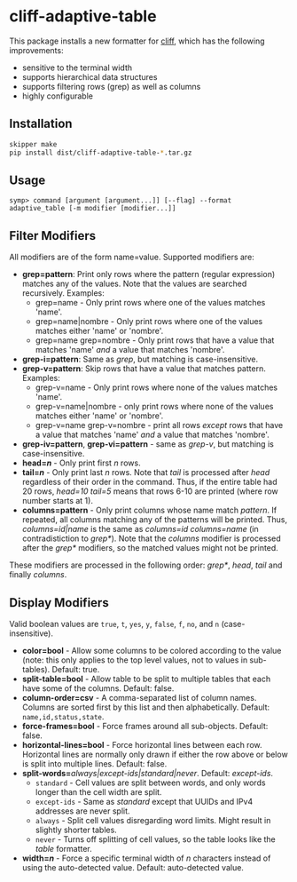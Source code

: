 # cliff-adaptive-table

This package installs a new formatter for [cliff](https://github.com/Stratoscale/cliff), which has the following improvements:
- sensitive to the terminal width
- supports hierarchical data structures
- supports filtering rows (grep) as well as columns
- highly configurable

## Installation
```bash
skipper make
pip install dist/cliff-adaptive-table-*.tar.gz
```

## Usage
```
symp> command [argument [argument...]] [--flag] --format adaptive_table [-m modifier [modifier...]]
```

## Filter Modifiers
All modifiers are of the form name=value. Supported modifiers are:
- **grep=pattern**: Print only rows where the pattern (regular expression) matches any of the values. Note that the values are searched recursively. Examples:
  - grep=name - Only print rows where one of the values matches 'name'.
  - grep=name|nombre - Only print rows where one of the values matches either 'name' or 'nombre'.
  - grep=name grep=nombre - Only print rows that have a value that matches 'name' _and_ a value that matches 'nombre'.
- **grep-i=pattern**: Same as _grep_, but matching is case-insensitive.
- **grep-v=pattern**: Skip rows that have a value that matches pattern. Examples:
  - grep-v=name - Only print rows where none of the values matches 'name'.
  - grep-v=name|nombre - only print rows where none of the values matches either 'name' or 'nombre'.
  - grep-v=name grep-v=nombre - print all rows _except_ rows that have a value that matches 'name' _and_ a value that matches 'nombre'.
- **grep-iv=pattern**, **grep-vi=pattern** - same as _grep-v_, but matching is case-insensitive.
- **head=_n_** - Only print first _n_ rows.
- **tail=_n_** - Only print last _n_ rows. Note that _tail_ is processed after _head_ regardless of their order in the command. Thus, if the entire table had 20 rows, _head=10_ _tail=5_ means that rows 6-10 are printed (where row number starts at 1).
- **columns=pattern** - Only print columns whose name match _pattern_. If repeated, all columns matching any of the patterns will be printed. Thus, _columns=id|name_ is the same as _columns=id_ _columns=name_ (in contradistiction to _grep*_). Note that the _columns_ modifier is processed after the _grep*_ modifiers, so the matched values might not be printed.

These modifiers are processed in the following order: _grep*_, _head_, _tail_ and finally _columns_.

## Display Modifiers
Valid boolean values are `true`, `t`, `yes`, `y`, `false`, `f`, `no`, and `n` (case-insensitive).
- **color=bool** - Allow some columns to be colored according to the value (note: this only applies to the top level values, not to values in sub-tables). Default: true.
- **split-table=bool** - Allow table to be split to multiple tables that each have some of the columns. Default: false.
- **column-order=csv** - A comma-separated list of column names. Columns are sorted first by this list and then alphabetically. Default: `name,id,status,state`.
- **force-frames=bool** - Force frames around all sub-objects. Default: false.
- **horizontal-lines=bool** - Force horizontal lines between each row. Horizontal lines are normally only drawn if either the row above or below is split into multiple lines. Default: false.
- **split-words=**_always|except-ids|standard|never_. Default: _except-ids_.
  - `standard` - Cell values are split between words, and only words longer than the cell width are split.
  - `except-ids` - Same as _standard_ except that UUIDs and IPv4 addresses are never split.
  - `always` - Split cell values disregarding word limits. Might result in slightly shorter tables.
  - `never` - Turns off splitting of cell values, so the table looks like the _table_ formatter.
- **width=_n_** - Force a specific terminal width of _n_ characters instead of using the auto-detected value. Default: auto-detected value.
